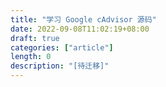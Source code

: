 ```yaml
---
title: "学习 Google cAdvisor 源码"
date: 2022-09-08T11:02:19+08:00
draft: true
categories: ["article"]
length: 0
description: "[待迁移]"
---
```

